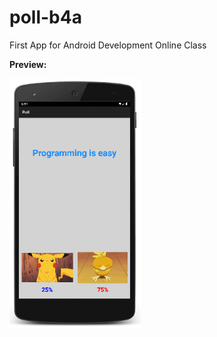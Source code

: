 # poll-b4a
First App for Android Development Online Class

**Preview:**

<img src="https://github.com/pyhoon/poll-b4a/blob/main/Poll.png" title="Preview" height="400" />
